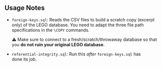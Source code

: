 ## Usage Notes

- `foreign-keys.sql`: Reads the CSV files to build
  a scratch copy (excerpt only) of the LEGO database.  You need
  to adapt the three file path specifications in the `\COPY` commands.

  ⚠️ Make sure to connect to a fresh/scratch/throwaway database so that you
  **do not ruin your original LEGO database**.

- `referential-integrity.sql`: Run this *after* `foreign-keys.sql` has  
  done its job.

